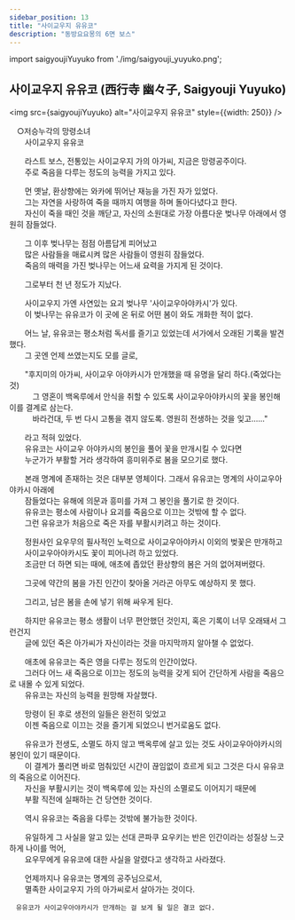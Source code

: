 ```yaml
---
sidebar_position: 13
title: "사이교우지 유유코"
description: "동방요요몽의 6면 보스"
---
```


import saigyoujiYuyuko from './img/saigyouji_yuyuko.png';

## 사이교우지 유유코 (西行寺 幽々子, Saigyouji Yuyuko)

<img src={saigyoujiYuyuko} alt="사이교우지 유유코" style={{width:   250}} />

　○저승누각의 망령소녀  
　　사이교우지 유유코  
  
　　라스트 보스, 전통있는 사이교우지 가의 아가씨, 지금은 망령공주이다.  
　　주로 죽음을 다루는 정도의 능력을 가지고 있다.  
  
　　먼 옛날, 환상향에는 와카에 뛰어난 재능을 가진 자가 있었다.  
　　그는 자연을 사랑하여 죽을 때까지 여행을 하며 돌아다녔다고 한다.  
　　자신이 죽을 때인 것을 깨닫고, 자신의 소원대로 가장 아름다운 벚나무 아래에서 영원히 잠들었다.  
  
　　그 이후 벚나무는 점점 아름답게 피어났고  
　　많은 사람들을 매료시켜 많은 사람들이 영원히 잠들었다.  
　　죽음의 매력을 가진 벚나무는 어느새 요력을 가지게 된 것이다.  
  
　　그로부터 천 년 정도가 지났다.  
  
　　사이교우지 가엔 사연있는 요괴 벚나무 '사이교우아야카시'가 있다.  
　　이 벚나무는 유유코가 이 곳에 온 뒤로 어떤 봄이 와도 개화한 적이 없다.  
  
　　어느 날, 유유코는 평소처럼 독서를 즐기고 있었는데 서가에서 오래된 기록을 발견했다.  
　　그 곳엔 언제 쓰였는지도 모를 글로,  
  
　　"후지미의 아가씨, 사이교우 아야카시가 만개했을 때 유명을 달리 하다.(죽었다는 것)  
　　　그 영혼이 백옥루에서 안식을 취할 수 있도록 사이교우아야카시의 꽃을 봉인해 이를 결계로 삼는다.  
　　　바라건대, 두 번 다시 고통을 겪지 않도록. 영원히 전생하는 것을 잊고......"  
  
　　라고 적혀 있었다.  
　　유유코는 사이교우 아야카시의 봉인을 풀어 꽃을 만개시킬 수 있다면  
　　누군가가 부활할 거라 생각하여 흥미위주로 봄을 모으기로 했다.  
  
　　본래 명계에 존재하는 것은 대부분 영체이다. 그래서 유유코는 명계의 사이교우아야카시 아래에  
　　잠들었다는 유해에 의문과 흥미를 가져 그 봉인을 풀기로 한 것이다.  
　　유유코는 평소에 사람이나 요괴를 죽음으로 이끄는 것밖에 할 수 없다.  
　　그런 유유코가 처음으로 죽은 자를 부활시키려고 하는 것이다.  
  
　　정원사인 요우무의 필사적인 노력으로 사이교우아야카시 이외의 벚꽃은 만개하고  
　　사이교우아야카시도 꽃이 피어나려 하고 있었다.  
　　조금만 더 하면 되는 때에, 애초에 좁았던 환상향의 봄은 거의 없어져버렸다.  
  
　　그곳에 약간의 봄을 가진 인간이 찾아올 거라곤 아무도 예상하지 못 했다.  
  
　　그리고, 남은 봄을 손에 넣기 위해 싸우게 된다.  
  
　　하지만 유유코는 평소 생활이 너무 편안했던 것인지, 혹은 기록이 너무 오래돼서 그런건지  
　　글에 있던 죽은 아가씨가 자신이라는 것을 마지막까지 알아챌 수 없었다.  
  
　　애초에 유유코는 죽은 영을 다루는 정도의 인간이었다.  
　　그러다 어느 새 죽음으로 이끄는 정도의 능력을 갖게 되어 간단하게 사람을 죽음으로 내몰 수 있게 되었다.  
　　유유코는 자신의 능력을 원망해 자살했다.  
  
　　망령이 된 후로 생전의 일들은 완전히 잊었고  
　　이젠 죽음으로 이끄는 것을 즐기게 되었으니 번거로움도 없다.  
  
　　유유코가 전생도, 소멸도 하지 않고 백옥루에 살고 있는 것도 사이교우아야카시의 봉인이 있기 때문이다.  
　　이 결계가 풀리면 바로 멈춰있던 시간이 끊임없이 흐르게 되고 그것은 다시 유유코의 죽음으로 이어진다.  
　　자신을 부활시키는 것이 백옥루에 있는 자신의 소멸로도 이어지기 때문에  
　　부활 직전에 실패하는 건 당연한 것이다.  
  
　　역시 유유코는 죽음을 다루는 것밖에 불가능한 것이다.  
  
　　유일하게 그 사실을 알고 있는 선대 콘파쿠 요우키는 반은 인간이라는 성질상 느긋하게 나이를 먹어,  
　　요우무에게 유유코에 대한 사실을 알렸다고 생각하고 사라졌다.  
  
　　언제까지나 유유코는 명계의 공주님으로서,  
　　멸족한 사이교우지 가의 아가씨로서 살아가는 것이다.  
  
    　유유코가 사이교우아야카시가 만개하는 걸 보게 될 일은 결코 없다.  
  